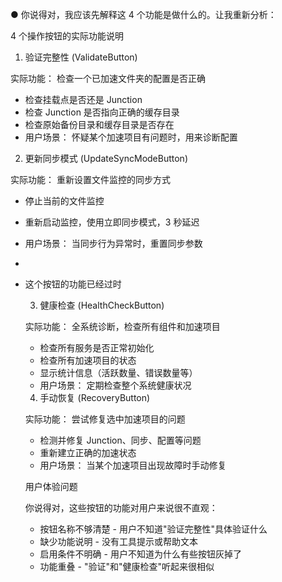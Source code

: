 
● 你说得对，我应该先解释这 4 个功能是做什么的。让我重新分析：

  4 个操作按钮的实际功能说明

  1. 验证完整性 (ValidateButton)

  实际功能： 检查一个已加速文件夹的配置是否正确
  - 检查挂载点是否还是 Junction
  - 检查 Junction 是否指向正确的缓存目录
  - 检查原始备份目录和缓存目录是否存在
  - 用户场景： 怀疑某个加速项目有问题时，用来诊断配置

  2. 更新同步模式 (UpdateSyncModeButton)

  实际功能： 重新设置文件监控的同步方式
  - 停止当前的文件监控
  - 重新启动监控，使用立即同步模式，3 秒延迟
  - 用户场景： 当同步行为异常时，重置同步参数
- 
- 这个按钮的功能已经过时

  3. 健康检查 (HealthCheckButton)

  实际功能： 全系统诊断，检查所有组件和加速项目
  - 检查所有服务是否正常初始化
  - 检查所有加速项目的状态
  - 显示统计信息（活跃数量、错误数量等）
  - 用户场景： 定期检查整个系统健康状况



  4. 手动恢复 (RecoveryButton)

  实际功能： 尝试修复选中加速项目的问题
  - 检测并修复 Junction、同步、配置等问题
  - 重新建立正确的加速状态
  - 用户场景： 当某个加速项目出现故障时手动修复

  用户体验问题

  你说得对，这些按钮的功能对用户来说很不直观：
  - 按钮名称不够清楚 - 用户不知道"验证完整性"具体验证什么
  - 缺少功能说明 - 没有工具提示或帮助文本
  - 启用条件不明确 - 用户不知道为什么有些按钮灰掉了
  - 功能重叠 - "验证"和"健康检查"听起来很相似
